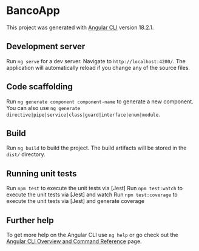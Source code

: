 # BancoApp

This project was generated with [Angular CLI](https://github.com/angular/angular-cli) version 18.2.1.

## Development server

Run `ng serve` for a dev server. Navigate to `http://localhost:4200/`. The application will automatically reload if you change any of the source files.

## Code scaffolding

Run `ng generate component component-name` to generate a new component. You can also use `ng generate directive|pipe|service|class|guard|interface|enum|module`.

## Build

Run `ng build` to build the project. The build artifacts will be stored in the `dist/` directory.

## Running unit tests

Run `npm test` to execute the unit tests via [Jest]
Run `npm test:watch` to execute the unit tests via [Jest] and watch
Run `npm test:coverage` to execute the unit tests via [Jest] and generate coverage

## Further help

To get more help on the Angular CLI use `ng help` or go check out the [Angular CLI Overview and Command Reference](https://angular.dev/tools/cli) page.
